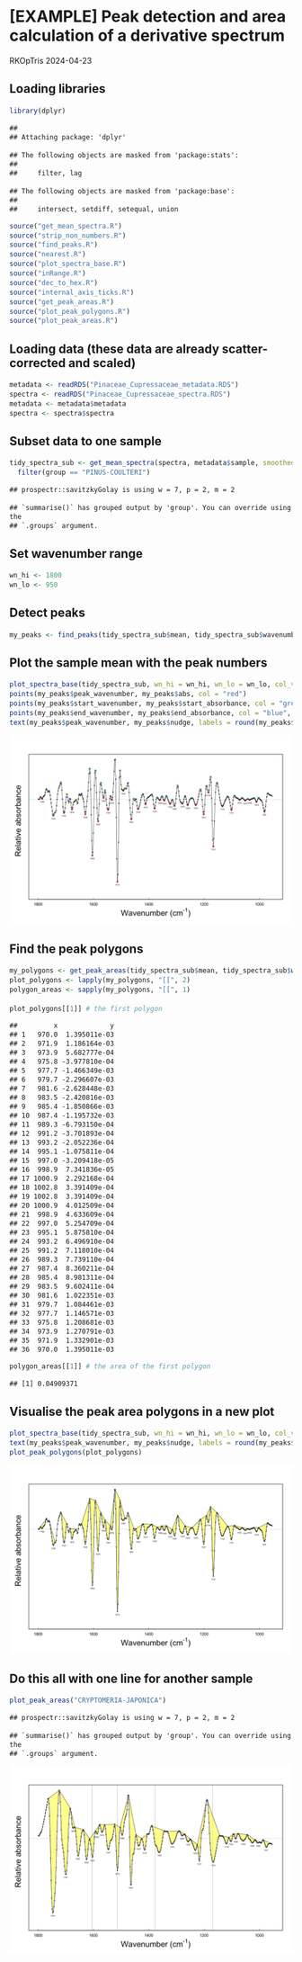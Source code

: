 \[EXAMPLE\] Peak detection and area calculation of a derivative spectrum
================
RKOpTris
2024-04-23

## Loading libraries

``` r
library(dplyr)
```

    ## 
    ## Attaching package: 'dplyr'

    ## The following objects are masked from 'package:stats':
    ## 
    ##     filter, lag

    ## The following objects are masked from 'package:base':
    ## 
    ##     intersect, setdiff, setequal, union

``` r
source("get_mean_spectra.R")
source("strip_non_numbers.R")
source("find_peaks.R")
source("nearest.R")
source("plot_spectra_base.R")
source("inRange.R")
source("dec_to_hex.R")
source("internal_axis_ticks.R")
source("get_peak_areas.R")
source("plot_peak_polygons.R")
source("plot_peak_areas.R")
```

## Loading data (these data are already scatter-corrected and scaled)

``` r
metadata <- readRDS("Pinaceae_Cupressaceae_metadata.RDS")
spectra <- readRDS("Pinaceae_Cupressaceae_spectra.RDS")
metadata <- metadata$metadata
spectra <- spectra$spectra
```

## Subset data to one sample

``` r
tidy_spectra_sub <- get_mean_spectra(spectra, metadata$sample, smoothed_derivative = T, w = 7) %>% 
  filter(group == "PINUS-COULTERI")
```

    ## prospectr::savitzkyGolay is using w = 7, p = 2, m = 2

    ## `summarise()` has grouped output by 'group'. You can override using the
    ## `.groups` argument.

## Set wavenumber range

``` r
wn_hi <- 1800
wn_lo <- 950
```

## Detect peaks

``` r
my_peaks <- find_peaks(tidy_spectra_sub$mean, tidy_spectra_sub$wavenumber, wn_hi = wn_hi, wn_lo = wn_lo, ndowns = 3, type = "trough")
```

## Plot the sample mean with the peak numbers

``` r
plot_spectra_base(tidy_spectra_sub, wn_hi = wn_hi, wn_lo = wn_lo, col_vector = "#000000", point_size = 0.5)
points(my_peaks$peak_wavenumber, my_peaks$abs, col = "red")
points(my_peaks$start_wavenumber, my_peaks$start_absorbance, col = "green", pch = 3)
points(my_peaks$end_wavenumber, my_peaks$end_absorbance, col = "blue", pch = 4)
text(my_peaks$peak_wavenumber, my_peaks$nudge, labels = round(my_peaks$peak_wavenumber, 0), cex = 0.5)
```

![](%5BEXAMPLE%5D-Peat-detection-and-area-calculation-of-a-spectral-derivative_files/figure-gfm/s05-1.png)<!-- -->

## Find the peak polygons

``` r
my_polygons <- get_peak_areas(tidy_spectra_sub$mean, tidy_spectra_sub$wavenumber, my_peaks)
plot_polygons <- lapply(my_polygons, "[[", 2)
polygon_areas <- sapply(my_polygons, "[[", 1)

plot_polygons[[1]] # the first polygon
```

    ##         x             y
    ## 1   970.0  1.395011e-03
    ## 2   971.9  1.186164e-03
    ## 3   973.9  5.682777e-04
    ## 4   975.8 -3.977810e-04
    ## 5   977.7 -1.466349e-03
    ## 6   979.7 -2.296607e-03
    ## 7   981.6 -2.628448e-03
    ## 8   983.5 -2.420816e-03
    ## 9   985.4 -1.850866e-03
    ## 10  987.4 -1.195732e-03
    ## 11  989.3 -6.793150e-04
    ## 12  991.2 -3.701893e-04
    ## 13  993.2 -2.052236e-04
    ## 14  995.1 -1.075811e-04
    ## 15  997.0 -3.209418e-05
    ## 16  998.9  7.341836e-05
    ## 17 1000.9  2.292168e-04
    ## 18 1002.8  3.391409e-04
    ## 19 1002.8  3.391409e-04
    ## 20 1000.9  4.012509e-04
    ## 21  998.9  4.633609e-04
    ## 22  997.0  5.254709e-04
    ## 23  995.1  5.875810e-04
    ## 24  993.2  6.496910e-04
    ## 25  991.2  7.118010e-04
    ## 26  989.3  7.739110e-04
    ## 27  987.4  8.360211e-04
    ## 28  985.4  8.981311e-04
    ## 29  983.5  9.602411e-04
    ## 30  981.6  1.022351e-03
    ## 31  979.7  1.084461e-03
    ## 32  977.7  1.146571e-03
    ## 33  975.8  1.208681e-03
    ## 34  973.9  1.270791e-03
    ## 35  971.9  1.332901e-03
    ## 36  970.0  1.395011e-03

``` r
polygon_areas[[1]] # the area of the first polygon
```

    ## [1] 0.04909371

## Visualise the peak area polygons in a new plot

``` r
plot_spectra_base(tidy_spectra_sub, wn_hi = wn_hi, wn_lo = wn_lo, col_vector = "#000000", point_size = 0.5)
text(my_peaks$peak_wavenumber, my_peaks$nudge, labels = round(my_peaks$peak_wavenumber, 0), cex = 0.5)
plot_peak_polygons(plot_polygons)
```

![](%5BEXAMPLE%5D-Peat-detection-and-area-calculation-of-a-spectral-derivative_files/figure-gfm/s07-1.png)<!-- -->

## Do this all with one line for another sample

``` r
plot_peak_areas("CRYPTOMERIA-JAPONICA")
```

    ## prospectr::savitzkyGolay is using w = 7, p = 2, m = 2

    ## `summarise()` has grouped output by 'group'. You can override using the
    ## `.groups` argument.

![](%5BEXAMPLE%5D-Peat-detection-and-area-calculation-of-a-spectral-derivative_files/figure-gfm/s08-1.png)<!-- -->
